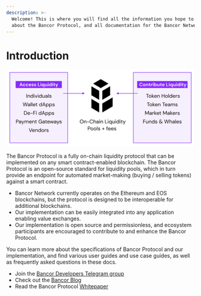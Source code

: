 ```yaml
---
description: >-
  Welcome! This is where you will find all the information you hope to learn
  about the Bancor Protocol, and all documentation for the Bancor Network.
---
```


# Introduction

![](../.gitbook/assets/graph-3-1.png)

The Bancor Protocol is a fully on-chain liquidity protocol that can be implemented on any smart contract-enabled blockchain. The Bancor Protocol is an open-source standard for liquidity pools, which in turn provide an endpoint for automated market-making \(buying / selling tokens\) against a smart contract.

* Bancor Network currently operates on the Ethereum and EOS blockchains, but the protocol is designed to be interoperable for additional blockchains. 
* Our implementation can be easily integrated into any application enabling value exchanges. 
* Our implementation is open source and permissionless, and ecosystem participants are encouraged to contribute to and enhance the Bancor Protocol.

You can learn more about the specifications of Bancor Protocol and our implementation, and find various user guides and use case guides, as well as frequently asked questions in these docs.

* Join the [Bancor Developers Telegram group](https://t.me/BancorDevelopers) 
* Check out the [Bancor Blog](https://blog.bancor.network/) 
* Read the Bancor Protocol [Whitepaper](https://storage.googleapis.com/website-bancor/2018/04/01ba8253-bancor_protocol_whitepaper_en.pdf)



